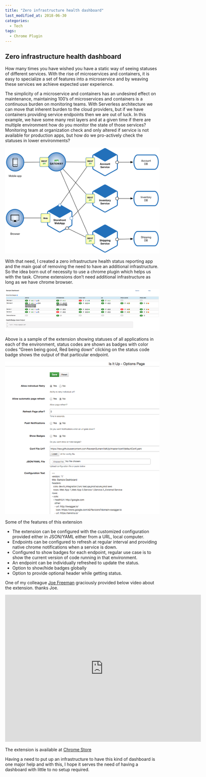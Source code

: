 ```yaml
---
title: "Zero infrastructure health dashboard"
last_modified_at: 2018-06-30
categories:
  - Tech
tags:
  - Chrome Plugin
---
```

## Zero infrastructure health dashboard

How many times you have wished you have a static way of seeing statuses of different services. With the rise of microservices and containers, it is easy to specialize a set of features into a microservice and by weaving these services we achieve expected user experience.

The simplicity of a microservice and containers has an undesired effect on maintenance, maintaining 100’s of microservices and containers is a continuous burden on monitoring teams. With Serverless architecture we can move that inherent burden to the cloud providers, but if we have containers providing service endpoints then we are out of luck. In this example, we have some many rest layers and at a given time if there are multiple environment how do you monitor the state of those services? Monitoring team at organization check and only altered if service is not available for production apps, but how do we pro-actively check the statuses in lower environments?

![](/assets/images/isitup/theory.png)

With that need, I created a zero infrastructure health status reporting app and the main goal of removing the need to have an additional infrastructure. So the idea born out of necessity to use a chrome plugin which helps us with the task. Chrome extensions don’t need additional infrastructure as long as we have chrome browser.

![](/assets/images/isitup/status.png)

Above is a sample of the extension showing statuses of all applications in each of the environment, status codes are shown as badges with color codes “Green being good, Red being down” clicking on the status code badge shows the output of that particular endpoint.

![](/assets/images/isitup/options.png)

Some of the features of this extension
- The extension can be configured with the customized configuration provided either in JSON/YAML either from a URL, local computer.
- Endpoints can be configured to refresh at regular interval and providing native chrome notifications when a service is down.
- Configured to show badges for each endpoint, regular use case is to show the current version of code running in that environment.
- An endpoint can be individually refreshed to update the status.
- Option to show/hide badges globally
- Option to provide optional header while getting status.

One of my colleague [Joe Freeman](http://joe.blog.freemansoft.com/) graciously provided below video about the extension. thanks Joe.

<iframe
    width="640"
    height="480"
    src="https://www.youtube.com/embed/N82WbazNCjw"
    frameborder="0"
    allow="autoplay; encrypted-media"
    allowfullscreen
>
</iframe>

The extension is available at [Chrome Store](https://chrome.google.com/webstore/detail/is-it-up/hpeelccagnmlaklolopihojkmoabmidb?hl=en)

Having a need to put up an infrastructure to have this kind of dashboard is one major help and with this, I hope it serves the need of having a dashboard with little to no setup required.